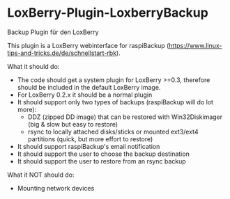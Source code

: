 # LoxBerry-Plugin-LoxberryBackup
Backup Plugin für den LoxBerry

This plugin is a LoxBerry webinterface for raspiBackup (https://www.linux-tips-and-tricks.de/de/schnellstart-rbk).

What it should do:
- The code should get a system plugin for LoxBerry >=0.3, therefore should be included in the default LoxBerry image.
- For LoxBerry 0.2.x it should be a normal plugin
- It should support only two types of backups (raspiBackup will do lot more):
  - DDZ (zipped DD image) that can be restored with Win32Diskimager (big & slow but easy to restore)
  - rsync to locally attached disks/sticks or mounted ext3/ext4 partitions (quick, but more effort to restore)
- It should support raspiBackup's email notification  
- It should support the user to choose the backup destination
- It should support the user to restore from an rsync backup

What it NOT should do:
- Mounting network devices
